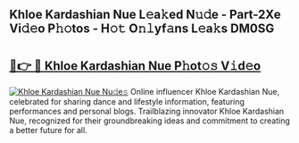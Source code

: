 ## Khloe Kardashian Nue L𝚎a𝚔ed N𝚞𝚍e - Part-2Xe Vi𝚍𝚎o P𝚑𝚘tos - H𝚘𝚝 O𝚗𝚕yf𝚊ns L𝚎a𝚔s DM0SG

# <h2><a href="http://kf0fweg.oniu.top/?m=Khloe+Kardashian+Nue">🔗👉 🔴 Khloe Kardashian Nue P𝚑ot𝚘𝚜 V𝚒d𝚎o</a></h2>

[![Khloe Kardashian Nue Nu𝚍e𝚜](https://i.imgur.com/0qMVB7G.gif)](http://kf0fweg.oniu.top/?m=Khloe+Kardashian+Nue)
Online influencer Khloe Kardashian Nue, celebrated for sharing dance and lifestyle information, featuring performances and personal blogs. Trailblazing innovator Khloe Kardashian Nue, recognized for their groundbreaking ideas and commitment to creating a better future for all.  
